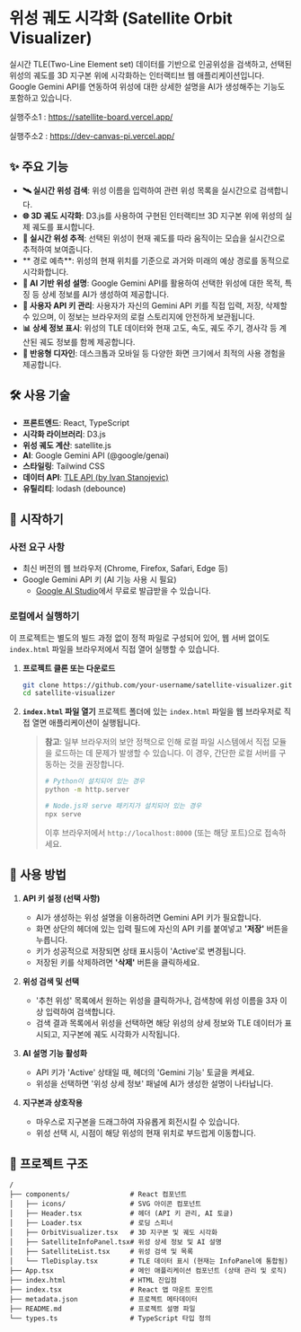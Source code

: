 
# 위성 궤도 시각화 (Satellite Orbit Visualizer)

실시간 TLE(Two-Line Element set) 데이터를 기반으로 인공위성을 검색하고, 선택된 위성의 궤도를 3D 지구본 위에 시각화하는 인터랙티브 웹 애플리케이션입니다. Google Gemini API를 연동하여 위성에 대한 상세한 설명을 AI가 생성해주는 기능도 포함하고 있습니다.

실행주소1 : https://satellite-board.vercel.app/

실행주소2 : https://dev-canvas-pi.vercel.app/

## ✨ 주요 기능

- **🛰️ 실시간 위성 검색**: 위성 이름을 입력하여 관련 위성 목록을 실시간으로 검색합니다.
- **🌐 3D 궤도 시각화**: D3.js를 사용하여 구현된 인터랙티브 3D 지구본 위에 위성의 실제 궤도를 표시합니다.
- **📡 실시간 위성 추적**: 선택된 위성이 현재 궤도를 따라 움직이는 모습을 실시간으로 추적하여 보여줍니다.
- ** 경로 예측**: 위성의 현재 위치를 기준으로 과거와 미래의 예상 경로를 동적으로 시각화합니다.
- **🤖 AI 기반 위성 설명**: Google Gemini API를 활용하여 선택한 위성에 대한 목적, 특징 등 상세 정보를 AI가 생성하여 제공합니다.
- **🔑 사용자 API 키 관리**: 사용자가 자신의 Gemini API 키를 직접 입력, 저장, 삭제할 수 있으며, 이 정보는 브라우저의 로컬 스토리지에 안전하게 보관됩니다.
- **📊 상세 정보 표시**: 위성의 TLE 데이터와 현재 고도, 속도, 궤도 주기, 경사각 등 계산된 궤도 정보를 함께 제공합니다.
- **📱 반응형 디자인**: 데스크톱과 모바일 등 다양한 화면 크기에서 최적의 사용 경험을 제공합니다.

## 🛠️ 사용 기술

- **프론트엔드**: React, TypeScript
- **시각화 라이브러리**: D3.js
- **위성 궤도 계산**: satellite.js
- **AI**: Google Gemini API (@google/genai)
- **스타일링**: Tailwind CSS
- **데이터 API**: [TLE API (by Ivan Stanojevic)](https://tle.ivanstanojevic.me/api/tle)
- **유틸리티**: lodash (debounce)

## 🚀 시작하기

### 사전 요구 사항

- 최신 버전의 웹 브라우저 (Chrome, Firefox, Safari, Edge 등)
- Google Gemini API 키 (AI 기능 사용 시 필요)
  - [Google AI Studio](https://aistudio.google.com/app/apikey)에서 무료로 발급받을 수 있습니다.

### 로컬에서 실행하기

이 프로젝트는 별도의 빌드 과정 없이 정적 파일로 구성되어 있어, 웹 서버 없이도 `index.html` 파일을 브라우저에서 직접 열어 실행할 수 있습니다.

1.  **프로젝트 클론 또는 다운로드**
    ```bash
    git clone https://github.com/your-username/satellite-visualizer.git
    cd satellite-visualizer
    ```

2.  **`index.html` 파일 열기**
    프로젝트 폴더에 있는 `index.html` 파일을 웹 브라우저로 직접 열면 애플리케이션이 실행됩니다.

    > **참고**: 일부 브라우저의 보안 정책으로 인해 로컬 파일 시스템에서 직접 모듈을 로드하는 데 문제가 발생할 수 있습니다. 이 경우, 간단한 로컬 서버를 구동하는 것을 권장합니다.
    >
    > ```bash
    > # Python이 설치되어 있는 경우
    > python -m http.server
    >
    > # Node.js와 serve 패키지가 설치되어 있는 경우
    > npx serve
    > ```
    >
    > 이후 브라우저에서 `http://localhost:8000` (또는 해당 포트)으로 접속하세요.

## 📖 사용 방법

1.  **API 키 설정 (선택 사항)**
    - AI가 생성하는 위성 설명을 이용하려면 Gemini API 키가 필요합니다.
    - 화면 상단의 헤더에 있는 입력 필드에 자신의 API 키를 붙여넣고 **'저장'** 버튼을 누릅니다.
    - 키가 성공적으로 저장되면 상태 표시등이 'Active'로 변경됩니다.
    - 저장된 키를 삭제하려면 **'삭제'** 버튼을 클릭하세요.

2.  **위성 검색 및 선택**
    - '추천 위성' 목록에서 원하는 위성을 클릭하거나, 검색창에 위성 이름을 3자 이상 입력하여 검색합니다.
    - 검색 결과 목록에서 위성을 선택하면 해당 위성의 상세 정보와 TLE 데이터가 표시되고, 지구본에 궤도 시각화가 시작됩니다.

3.  **AI 설명 기능 활성화**
    - API 키가 'Active' 상태일 때, 헤더의 'Gemini 기능' 토글을 켜세요.
    - 위성을 선택하면 '위성 상세 정보' 패널에 AI가 생성한 설명이 나타납니다.

4.  **지구본과 상호작용**
    - 마우스로 지구본을 드래그하여 자유롭게 회전시킬 수 있습니다.
    - 위성 선택 시, 시점이 해당 위성의 현재 위치로 부드럽게 이동합니다.

## 📂 프로젝트 구조

```
/
├── components/               # React 컴포넌트
│   ├── icons/                # SVG 아이콘 컴포넌트
│   ├── Header.tsx            # 헤더 (API 키 관리, AI 토글)
│   ├── Loader.tsx            # 로딩 스피너
│   ├── OrbitVisualizer.tsx   # 3D 지구본 및 궤도 시각화
│   ├── SatelliteInfoPanel.tsx# 위성 상세 정보 및 AI 설명
│   ├── SatelliteList.tsx     # 위성 검색 및 목록
│   └── TleDisplay.tsx        # TLE 데이터 표시 (현재는 InfoPanel에 통합됨)
├── App.tsx                   # 메인 애플리케이션 컴포넌트 (상태 관리 및 로직)
├── index.html                # HTML 진입점
├── index.tsx                 # React 앱 마운트 포인트
├── metadata.json             # 프로젝트 메타데이터
├── README.md                 # 프로젝트 설명 파일
└── types.ts                  # TypeScript 타입 정의
```
